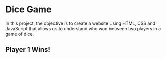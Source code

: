 # Dice Game

In this project, the objective is to create a website using HTML, CSS and JavaScript that allows us to understand who won between two players in a game of dice.

## Player 1 Wins!
